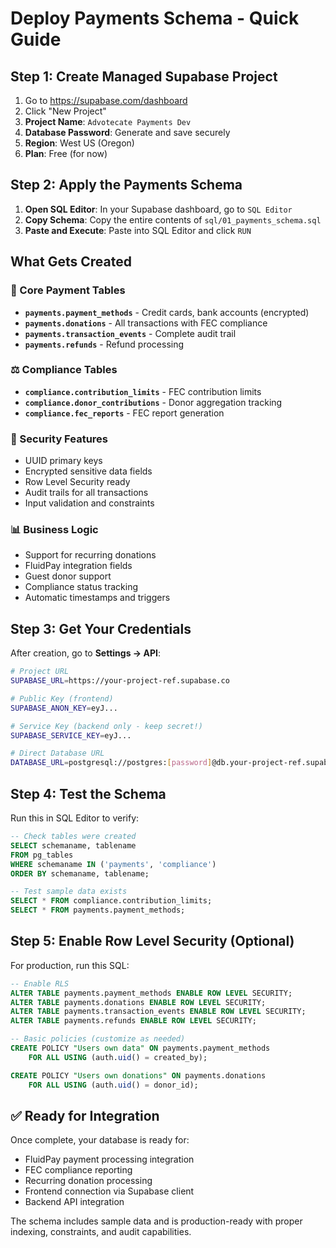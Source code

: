 # Deploy Payments Schema - Quick Guide

## Step 1: Create Managed Supabase Project

1. Go to https://supabase.com/dashboard
2. Click "New Project"
3. **Project Name**: `Advotecate Payments Dev`
4. **Database Password**: Generate and save securely
5. **Region**: West US (Oregon)
6. **Plan**: Free (for now)

## Step 2: Apply the Payments Schema

1. **Open SQL Editor**: In your Supabase dashboard, go to `SQL Editor`
2. **Copy Schema**: Copy the entire contents of `sql/01_payments_schema.sql`
3. **Paste and Execute**: Paste into SQL Editor and click `RUN`

## What Gets Created

### 🏦 Core Payment Tables
- **`payments.payment_methods`** - Credit cards, bank accounts (encrypted)
- **`payments.donations`** - All transactions with FEC compliance
- **`payments.transaction_events`** - Complete audit trail
- **`payments.refunds`** - Refund processing

### ⚖️ Compliance Tables
- **`compliance.contribution_limits`** - FEC contribution limits
- **`compliance.donor_contributions`** - Donor aggregation tracking
- **`compliance.fec_reports`** - FEC report generation

### 🔐 Security Features
- UUID primary keys
- Encrypted sensitive data fields
- Row Level Security ready
- Audit trails for all transactions
- Input validation and constraints

### 📊 Business Logic
- Support for recurring donations
- FluidPay integration fields
- Guest donor support
- Compliance status tracking
- Automatic timestamps and triggers

## Step 3: Get Your Credentials

After creation, go to **Settings → API**:

```bash
# Project URL
SUPABASE_URL=https://your-project-ref.supabase.co

# Public Key (frontend)
SUPABASE_ANON_KEY=eyJ...

# Service Key (backend only - keep secret!)
SUPABASE_SERVICE_KEY=eyJ...

# Direct Database URL
DATABASE_URL=postgresql://postgres:[password]@db.your-project-ref.supabase.co:5432/postgres
```

## Step 4: Test the Schema

Run this in SQL Editor to verify:

```sql
-- Check tables were created
SELECT schemaname, tablename
FROM pg_tables
WHERE schemaname IN ('payments', 'compliance')
ORDER BY schemaname, tablename;

-- Test sample data exists
SELECT * FROM compliance.contribution_limits;
SELECT * FROM payments.payment_methods;
```

## Step 5: Enable Row Level Security (Optional)

For production, run this SQL:

```sql
-- Enable RLS
ALTER TABLE payments.payment_methods ENABLE ROW LEVEL SECURITY;
ALTER TABLE payments.donations ENABLE ROW LEVEL SECURITY;
ALTER TABLE payments.transaction_events ENABLE ROW LEVEL SECURITY;
ALTER TABLE payments.refunds ENABLE ROW LEVEL SECURITY;

-- Basic policies (customize as needed)
CREATE POLICY "Users own data" ON payments.payment_methods
    FOR ALL USING (auth.uid() = created_by);

CREATE POLICY "Users own donations" ON payments.donations
    FOR ALL USING (auth.uid() = donor_id);
```

## ✅ Ready for Integration

Once complete, your database is ready for:
- FluidPay payment processing integration
- FEC compliance reporting
- Recurring donation processing
- Frontend connection via Supabase client
- Backend API integration

The schema includes sample data and is production-ready with proper indexing, constraints, and audit capabilities.
